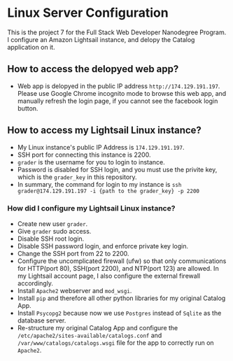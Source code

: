# Linux Server Configuration

This is the project 7 for the Full Stack Web Developer Nanodegree Program. I configure an Amazon Lightsail instance, and delopy the Catalog application on it.

## How to access the delopyed web app?

- Web app is delopyed in the public IP address ```http://174.129.191.197```. Please use Google Chrome incognito mode to browse this web app, and manually refresh the login page, if you cannot see the facebook login button.

## How to access my Lightsail Linux instance?

- My Linux instance's public IP Address is ```174.129.191.197```.
- SSH port for connecting this instance is 2200.
- ```grader``` is the username for you to login to instance.
- Password is disabled for SSH login, and you must use the privite key, which is the ```grader_key``` in this repository.
- In summary, the command for login to my instance is
```ssh grader@174.129.191.197 -i {path to the grader_key} -p 2200```

### How did I configure my Lightsail Linux instance?

- Create new user ```grader```.
- Give ```grader``` sudo access.
- Disable SSH root login.
- Disable SSH password login, and enforce private key login.
- Change the SSH port from 22 to 2200.
- Configure the uncomplicated firewall (ufw) so that only communications for HTTP(port 80), SSH(port 2200), and NTP(port 123) are allowed. In my Lightsail account page, I also configure the external firewall accordingly.
- Install ```Apache2``` webserver and ```mod_wsgi```.
- Install ```pip``` and therefore all other python libraries for my original Catalog App.
- Install ```Psycopg2``` because now we use ```Postgres``` instead of ```Sqlite``` as the database server.
- Re-structure my original Catalog App and configure the ```/etc/apache2/sites-available/catalogs.conf``` and ```/var/www/catalogs/catalogs.wsgi``` file for the app to correctly run on ```Apache2```.
